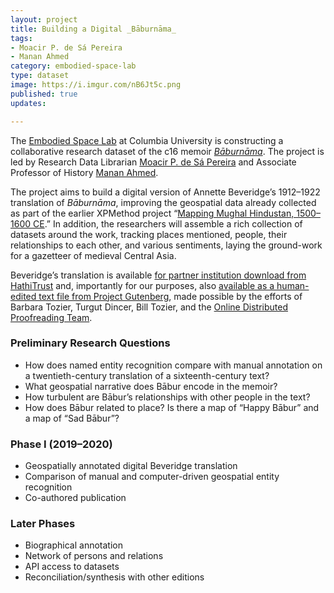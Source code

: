 ```yaml
---
layout: project
title: Building a Digital _Bāburnāma_
tags:
- Moacir P. de Sá Pereira
- Manan Ahmed
category: embodied-space-lab
type: dataset
image: https://i.imgur.com/nB6Jt5c.png
published: true
updates:

---
```


The [Embodied Space Lab][1] at Columbia University is constructing a
collaborative research dataset of the c16 memoir [_Bāburnāma_][4]. The project is
led by Research Data Librarian [Moacir P. de Sá Pereira][2] and Associate
Professor of History [Manan Ahmed][3]. 

The project aims to build a digital version of Annette Beveridge’s
1912–1922 translation of _Bāburnāma_, improving the geospatial data already
collected as part of the earlier XPMethod project “[Mapping Mughal Hindustan,
1500–1600 CE][5].” In addition, the researchers will assemble a rich
collection of datasets around the work, tracking places mentioned, people,
their relationships to each other, and various sentiments, laying the
ground-work for a gazetteer of medieval Central Asia.

Beveridge’s translation is available [for partner institution download from
HathiTrust](https://catalog.hathitrust.org/Record/011261317) and, importantly
for our purposes, also [available as a human-edited text file from Project
Gutenberg](https://www.gutenberg.org/ebooks/44608), made possible by the
efforts of Barbara Tozier, Turgut Dincer, Bill Tozier, and the [Online
Distributed Proofreading Team](http://www.pgdp.net). 

### Preliminary Research Questions

* How does named entity recognition compare with manual annotation on a twentieth-century translation of a sixteenth-century text?
* What geospatial narrative does Bābur encode in the memoir?
* How turbulent are Bābur’s relationships with other people in the text?
* How does Bābur related to place? Is there a map of “Happy Bābur” and a map
of “Sad Bābur”?

### Phase I (2019–2020)

* Geospatially annotated digital Beveridge translation
* Comparison of manual and computer-driven geospatial entity recognition
* Co-authored publication

### Later Phases

* Biographical annotation
* Network of persons and relations
* API access to datasets
* Reconciliation/synthesis with other editions



[1]: https://xpmethod.plaintext.in/projects/embodied-space-lab.html
[2]: https://moacir.com
[3]: https://history.columbia.edu/faculty/manan-ahmed/
[4]: http://en.wikipedia.org/wiki/Baburnama
[5]: https://xpmethod.plaintext.in/embodied-space-lab/mapping-mughal-hindustan.html
